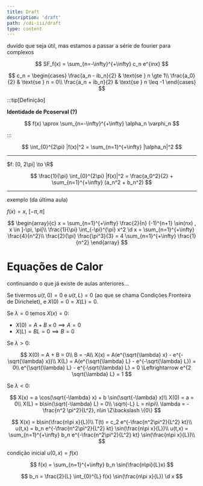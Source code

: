 ```yaml
---
title: Draft
description: 'draft'
path: /cdi-iii/draft
type: content
---
```


duvido que seja útil, mas estamos a passar a série de fourier para complexos

$$
SF_f(x) = \sum_{n=-\infty}^{+\infty} c_n e^{inx}
$$

$$
c_n = \begin{cases}
\frac{a_n - ib_n}{2} & \text{se } n \gte 1\\
\frac{a_0}{2} & \text{se } n = 0\\
\frac{a_n + ib_n}{2} & \text{se } n \leq -1
\end{cases}
$$

:::tip[Definição]

**Identidade de Pcoserval (?)**

$$
f(x) \aprox \sum_{n=-\infty}^{+\infty} \alpha_n \varphi_n
$$

:::

$$
\int_{0}^{2\pi} |f(x)|^2 = \sum_{n=1}^{+\infty} |\alpha_n|^2
$$

---

$f: [0, 2\pi] \to \R$

$$
\frac{1}{\pi} \int_{0}^{2\pi} |f(x)|^2 = \frac{a_0^2}{2} + \sum_{n=1}^{+\infty} (a_n^2 + b_n^2)
$$

---

exemplo (da última aula)

$f(x) = x$, $[-\pi, \pi]$

$$
\begin{array}{c}
x = \sum_{n=1}^{+\infty} \frac{2}{n} (-1)^{n+1} \sin(nx) , x \in ]-\pi, \pi[\\
\frac{1}{\pi} \int_{-\pi}^{\pi} x^2 \d x = \sum_{n=1}^{+\infty} \frac{4}{n^2}\\
\frac{2}{\pi} \frac{\pi^3}{3} = 4 \sum_{n=1}^{+\infty} \frac{1}{n^2}
\end{array}
$$

# Equações de Calor

continuando o que já existe de aulas anteriores...

Se tivermos $u(t,0)=0$ e $u(t, L) = 0$ (ao que se chama Condições Fronteira de Dirichelet), e $X(0) = 0 = X(L) = 0$.

Se $\lambda = 0$ temos $X(x) = 0$:

- $X(0) = A + B \times 0 \implies A = 0$
- $X(L) = BL = 0 \implies B = 0$

Se $\lambda > 0$:

$$
X(0) = A + B = 0\\
B = -A\\
X(x) = A(e^{\sqrt{\lambda} x} - e^{-\sqrt{\lambda} x})\\
X(L) = A(e^{\sqrt{\lambda} L} - e^{-\sqrt{\lambda} L}) = 0\\
e^{\sqrt{\lambda} L} - e^{-\sqrt{\lambda} L} = 0 \Leftrightarrow e^{2 \sqrt{\lambda} L} = 1
$$

Se $\lambda < 0$:

$$
X(x) = a \cos(\sqrt{-\lambda} x) + b \sin(\sqrt{-\lambda} x)\\
X(0) = a = 0\\
X(L) = b\sin(\sqrt{-\lambda} L) = 0\\
\sqrt{-L} L = n\pi\\
\lambda = - \frac{n^2 \pi^2}{L^2}, n\in \Z\backslash \{0\}
$$

$$
X(x) = b\sin(\frac{n\pi x}{L})\\
T(t) = c_2 e^{-\frac{n^2\pi^2}{L^2} kt}\\
u(t,x) = b_n e^{-\frac{n^2\pi^2}{L^2} kt} \sin(\frac{n\pi x}{L})\\
u(t,x) = \sum_{n=1}^{+\infty} b_n e^{-\frac{n^2\pi^2}{L^2} kt} \sin(\frac{n\pi x}{L})\\
$$

condição inicial $u(0, x) = f(x)$

$$
f(x) = \sum_{n=1}^{+\infty} b_n \sin(\frac{n\pi}{L}x)
$$

$$
b_n = \frac{2}{L} \int_{0}^{L} f(x) \sin(\frac{n\pi x}{L}) \d x
$$
